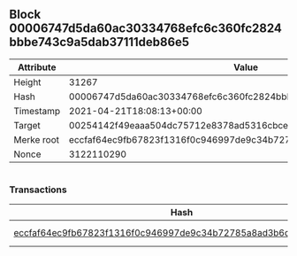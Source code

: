 ## Block 00006747d5da60ac30334768efc6c360fc2824bbbe743c9a5dab37111deb86e5

Attribute | Value
--- | ---
Height | 31267
Hash | 00006747d5da60ac30334768efc6c360fc2824bbbe743c9a5dab37111deb86e5
Timestamp | 2021-04-21T18:08:13+00:00
Target | 00254142f49eaaa504dc75712e8378ad5316cbcead634704b3734b6271167cc4
Merke root | eccfaf64ec9fb67823f1316f0c946997de9c34b72785a8ad3b6dffcd872f8274
Nonce | 3122110290

```

```

### Transactions

Hash | Amount
--- | ---
[eccfaf64ec9fb67823f1316f0c946997de9c34b72785a8ad3b6dffcd872f8274](eccfaf64ec9fb67823f1316f0c946997de9c34b72785a8ad3b6dffcd872f8274.md) | 10.00000000 SKEPTI 
